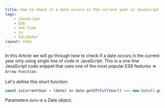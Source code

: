 ```yaml
---
title: How to check if a date occurs in the current year in JavaScript
tags:
    - JavaScript
    - ES6
    - one-line
    - js
    - Validator
layout: note
---
```




In this Article we will go through how to check if a date occurs in the current year only using single line of code in JavaScript.
This is a one-line JavaScript code snippet that uses one of the most popular ES6 features => `Arrow Function`.
<br/>
<br/>
Let's define this short function:

```js {.wrap}
const isCurrentYear = (date) => date.getUTCFullYear() === new Date().getUTCFullYear();
```
Parameters `date` is a Date object.


